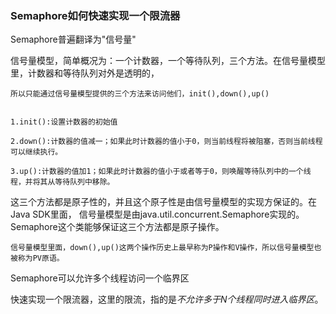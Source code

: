 ### Semaphore如何快速实现一个限流器

Semaphore普遍翻译为"信号量"

信号量模型，简单概况为：一个计数器，一个等待队列，三个方法。在信号量模型里，计数器和等待队列对外是透明的，

    所以只能通过信号量模型提供的三个方法来访问他们，init(),down(),up()


    1.init():设置计数器的初始值

    2.down():计数器的值减一；如果此时计数器的值小于0，则当前线程将被阻塞，否则当前线程可以继续执行。

    3.up():计数器的值加1；如果此时计数器的值小于或者等于0，则唤醒等待队列中的一个线程，并将其从等待队列中移除。

这三个方法都是原子性的，并且这个原子性是由信号量模型的实现方保证的。在Java SDK里面，
    信号量模型是由java.util.concurrent.Semaphore实现的。Semaphore这个类能够保证这三个方法都是原子操作。

    信号量模型里面，down(),up()这两个操作历史上最早称为P操作和V操作，所以信号量模型也被称为PV原语。


Semaphore可以允许多个线程访问一个临界区

快速实现一个限流器，这里的限流，指的是*不允许多于N个线程同时进入临界区*。